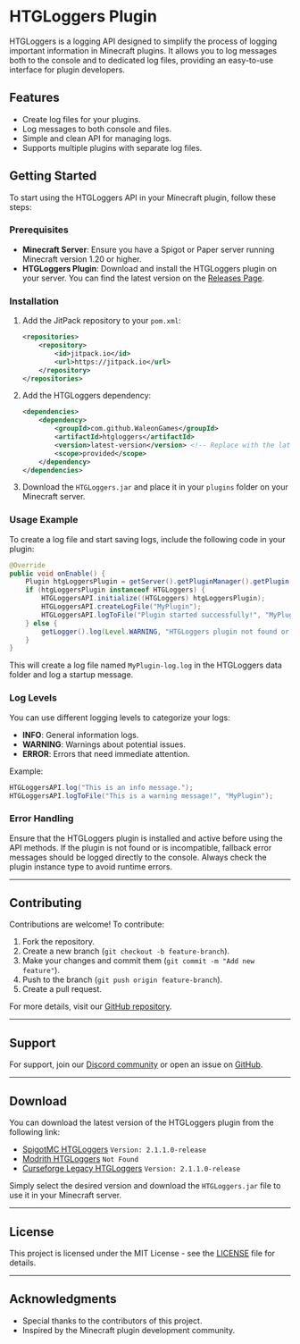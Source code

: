# HTGLoggers Plugin

HTGLoggers is a logging API designed to simplify the process of logging important information in Minecraft plugins. It allows you to log messages both to the console and to dedicated log files, providing an easy-to-use interface for plugin developers.

## Features

- Create log files for your plugins.
- Log messages to both console and files.
- Simple and clean API for managing logs.
- Supports multiple plugins with separate log files.

## Getting Started

To start using the HTGLoggers API in your Minecraft plugin, follow these steps:

### Prerequisites

- **Minecraft Server**: Ensure you have a Spigot or Paper server running Minecraft version 1.20 or higher.
- **HTGLoggers Plugin**: Download and install the HTGLoggers plugin on your server. You can find the latest version on the [Releases Page](https://github.com/WaleonGames/htgloggers/releases).
  
### Installation

1. Add the JitPack repository to your `pom.xml`:

    ```xml
    <repositories>
        <repository>
            <id>jitpack.io</id>
            <url>https://jitpack.io</url>
        </repository>
    </repositories>
    ```

2. Add the HTGLoggers dependency:

    ```xml
    <dependencies>
        <dependency>
            <groupId>com.github.WaleonGames</groupId>
            <artifactId>htgloggers</artifactId>
            <version>latest-version</version> <!-- Replace with the latest version -->
            <scope>provided</scope>
        </dependency>
    </dependencies>
    ```

3. Download the `HTGLoggers.jar` and place it in your `plugins` folder on your Minecraft server.

### Usage Example

To create a log file and start saving logs, include the following code in your plugin:

```java
@Override
public void onEnable() {
    Plugin htgLoggersPlugin = getServer().getPluginManager().getPlugin("HTGLoggers");
    if (htgLoggersPlugin instanceof HTGLoggers) {
        HTGLoggersAPI.initialize((HTGLoggers) htgLoggersPlugin);
        HTGLoggersAPI.createLogFile("MyPlugin");
        HTGLoggersAPI.logToFile("Plugin started successfully!", "MyPlugin");
    } else {
        getLogger().log(Level.WARNING, "HTGLoggers plugin not found or incompatible!");
    }
}
```
This will create a log file named `MyPlugin-log.log` in the HTGLoggers data folder and log a startup message.

### Log Levels

You can use different logging levels to categorize your logs:

- **INFO**: General information logs.
- **WARNING**: Warnings about potential issues.
- **ERROR**: Errors that need immediate attention.

Example:

```java
HTGLoggersAPI.log("This is an info message.");
HTGLoggersAPI.logToFile("This is a warning message!", "MyPlugin");
```
### Error Handling

Ensure that the HTGLoggers plugin is installed and active before using the API methods. If the plugin is not found or is incompatible, fallback error messages should be logged directly to the console. Always check the plugin instance type to avoid runtime errors.

---

## Contributing

Contributions are welcome! To contribute:

1. Fork the repository.
2. Create a new branch (`git checkout -b feature-branch`).
3. Make your changes and commit them (`git commit -m "Add new feature"`).
4. Push to the branch (`git push origin feature-branch`).
5. Create a pull request.

For more details, visit our [GitHub repository](https://github.com/WaleonGames/htgloggers).

---

## Support

For support, join our [Discord community](https://discord.gg/htgmc) or open an issue on [GitHub](https://github.com/WaleonGames/htgloggers/issues).

---

## Download

You can download the latest version of the HTGLoggers plugin from the following link:

- [SpigotMC HTGLoggers](https://www.spigotmc.org/resources/htgloggers-public-api.119346/history) `Version: 2.1.1.0-release`
- [Modrith HTGLoggers](https://modrinth.com/plugin/htgloggers-public-api/changelog) `Not Found`
- [Curseforge Legacy HTGLoggers](https://legacy.curseforge.com/minecraft/bukkit-plugins/htgloggers-beta-public-api-beta/files)  `Version: 2.1.1.0-release`

Simply select the desired version and download the `HTGLoggers.jar` file to use it in your Minecraft server.

---

## License

This project is licensed under the MIT License - see the [LICENSE](LICENSE) file for details.

---

## Acknowledgments

- Special thanks to the contributors of this project.
- Inspired by the Minecraft plugin development community.
